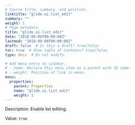 ```yaml
---
# Course title, summary, and position.
linktitle: "glide.ui.list_edit"
summary: ""
weight: 1
# Page metadata.
title: "glide.ui.list_edit"
date: "2018-09-09T00:00:00Z"
lastmod: "2018-09-09T00:00:00Z"
draft: false  # Is this a draft? true/false
toc: true  # Show table of contents? true/false
type: docs  # Do not modify.

# Add menu entry to sidebar.
# - name: Declare this menu item as a parent with ID name.
# - weight: Position of link in menu.
menu:
  properties:
    parent: Properties
    name: "glide.ui.list_edit"
    weight: 1
---
```


Description: Enable list editing.


Value: `true`